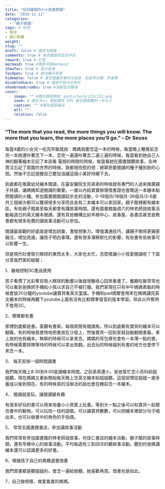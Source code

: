 ```yaml
---
title: "如何讓我的小小孩愛閱讀"
date: "2019-11-11"
categories: 
  - "親子閱讀"
tags: # 标签
- 育兒
- 國小閱讀
weight:
slug: ""
draft: false # 是否为草稿
comments: true # 本页面是否显示评论
reward: true # 打赏
mermaid: true #是否开启mermaid
showToc: true # 显示目录
TocOpen: true # 自动展开目录
hidemeta: false # 是否隐藏文章的元信息，如发布日期、作者等
disableShare: true # 底部不显示分享栏
showbreadcrumbs: true #顶部显示路径
cover:
    image: "" #图片路径例如：posts/tech/123/123.png
    zoom: # 图片大小，例如填写 50% 表示原图像的一半大小
    caption: "" #图片底部描述
    alt: ""
    relative: false
---
```


### “The more that you read, the more things you will know. The more that you learn, the more places you’ll go.” – Dr Seuss

每當4歲的小女兒一吃完早飯就說：媽媽我要念這一本的時候，每當晚上睡覺前念完一本她還吵著念下一本，念完一遍還吵著念二遍三遍的時候，每當看到她自己入神的翻著繪本忘記了本該看 電視的時間的時候，每當看她在圖書館聽故事，全神貫注忘記了周圍的世界的時候，我都很欣慰的想：總算把愛閱讀的種子種到她的心田。然後不忘記提醒自己要加油讓這個小美好持續下去。

到處都在推廣幼兒繪本閱讀，在臺安醫院生完弟弟的時候就有專門的人過來推廣親子共讀，讓媽媽知道閱讀的重要。一歲以內給寶寶辦理借書證也會贈送一本繪本點燃閱讀的火種。參加圖書館閱讀起步走的活動，0-18個月/18個月-36個月/3-6歲共三個梯次都可以獲得很多分享而且各有二本繪本可以拿回家。親子館裡都有繪本區，有些親子館甚至每天都會有講故事時間。還有圖書館每週六的林老師說故事活動每週日的英文繪本閱讀。還有其他機構比如早療中心、故事屋、各書店甚至是教會都有很多免費的讀故事活動可以參加。

閱讀最直觀的好處就是增加詞彙，激發想象力，增強溝通技巧，讓親子關係更親密融洽，增加見識，讓孩子明白事理。還有很多潛移默化的影響，有些書有些故事可以影響一生。

但是現代社會吸引眼球的東西太多，大家也太忙，怎麼樣讓小小孩愛閱讀呢？下面分享我們家的經驗；

1、嚴格控制3C產品使用

孩子看慣了光彩奪目吸人眼球的動畫以後就很難收心回來看書了。餐廳吃飯常常也可以看到爸媽把手機給小孩以求自己不被打擾。我們家現在只有中午媽媽煮飯的時候會放20分鐘的youtube讓寶貝看英文童謠。手機和pad偶爾會用來在媽媽講完英文繪本的時候再聽下youtube上面有沒有比較標準發音的版本學習。除此以外暫時不會用3C。

2、哪哪都有書

家裡到處都是書。客廳有書架，每個房間有閱讀角，所以到處都有寶貝的繪本可以翻看。有的時候我會特地把書放在沙發上，然後寶貝一回到家就自動翻開書看。車上放的也有繪本，無聊的時候可以拿來念。媽媽的背包裡也會有一本薄一點的書，有時候需要排隊等待的時候可以拿出來翻。出去玩的時候碰到有書的地方也會停下來念一本。

3、 每天安排一個時間讀書

我們每天晚上8:30到9:00是讀繪本時間。之前弟弟還小，爸爸幫忙念小百科給姐姐聽。現在媽媽又重新開始每天晚上念英文繪本給姐姐聽。這個習慣從姐姐一歲多養成以後到現在。有的時候真的沒辦法的話也會在睡前念一本繪本。

4、 閱讀就是玩，讓閱讀變有趣

有很多好玩的書可以用來培養小小孩愛上玩書。等到大一點之後可以和寶貝一起模仿書中的動物，可以玩找一找的遊戲，可以讓寶貝數數，可以把繪本裡部分句子唱出來，也可以做書中的角色的手指偶。

5、 常常去圖書館書店，參加講故事活動

我們常常有參加圖書館的林老師說故事，何佳仁書店的繪本活動，親子館的故事時間，還有早療中心的故事活動。平均每週有三到四次的聽故事活動。聽別的爸媽講繪本還可以認識更多的好書。

6、根據孩子自己的興趣選書借書

我們買書都是聽姐姐的，會念一遍給她聽，她喜歡再買。借書也是如此。

7、自己做榜樣，做愛看書的媽媽。
